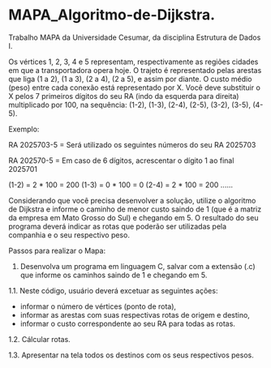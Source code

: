 # MAPA_Algoritmo-de-Dijkstra.
Trabalho MAPA da Universidade Cesumar, da disciplina Estrutura de Dados I.

Os vértices 1, 2, 3, 4 e 5 representam, respectivamente as regiões cidades em que a transportadora opera hoje. O trajeto é representado pelas arestas que liga (1 a 2), (1 a 3), (2 a 4), (2 a 5), e assim por diante. O custo médio (peso) entre cada conexão está representado por X. Você deve substituir o X pelos 7 primeiros dígitos do seu RA (indo da esquerda para direita) multiplicado por 100, na sequência: (1-2), (1-3), (2-4), (2-5), (3-2), (3-5), (4-5).  

Exemplo:  

RA 2025703-5 = Será utilizado os seguintes números do seu RA 2025703  

RA 202570-5 = Em caso de 6 dígitos, acrescentar o dígito 1 ao final 2025701  

(1-2) = 2 * 100 = 200
(1-3) = 0 * 100 = 0
(2-4) = 2 * 100 = 200
......

Considerando que você precisa desenvolver a solução, utilize o algoritmo de Dijkstra e informe o caminho de menor custo saindo de 1 (que é a matriz da empresa em Mato Grosso do Sul) e chegando em 5. O resultado do seu programa deverá indicar as rotas que poderão ser utilizadas pela companhia e o seu respectivo peso.  

Passos para realizar o Mapa:  

1. Desenvolva um programa em linguagem C, salvar com a extensão (.c) que informe os caminhos saindo de 1 e chegando em 5.  

1.1. Neste código, usuário deverá excetuar as seguintes ações:
   - informar o número de vértices (ponto de rota),
   - informar as arestas com suas respectivas rotas de origem e destino,
   - informar o custo correspondente ao seu RA para todas as rotas.

1.2. Cálcular rotas.  

1.3. Apresentar na tela todos os destinos com os seus respectivos pesos. 

